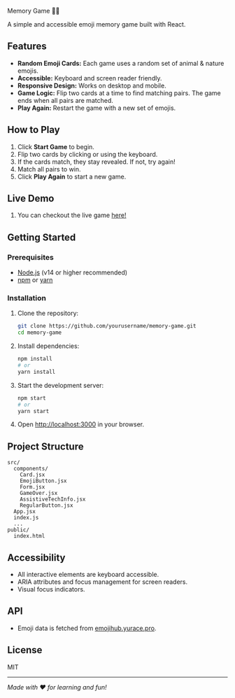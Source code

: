  Memory Game 🧠🎴

A simple and accessible emoji memory game built with React.

## Features

- **Random Emoji Cards:** Each game uses a random set of animal & nature emojis.
- **Accessible:** Keyboard and screen reader friendly.
- **Responsive Design:** Works on desktop and mobile.
- **Game Logic:** Flip two cards at a time to find matching pairs. The game ends when all pairs are matched.
- **Play Again:** Restart the game with a new set of emojis.

## How to Play

1. Click **Start Game** to begin.
2. Flip two cards by clicking or using the keyboard.
3. If the cards match, they stay revealed. If not, try again!
4. Match all pairs to win.
5. Click **Play Again** to start a new game.

## Live Demo
1. You can checkout the live game [here!](https://mem-check.netlify.app/)

## Getting Started 

### Prerequisites

- [Node.js](https://nodejs.org/) (v14 or higher recommended)
- [npm](https://www.npmjs.com/) or [yarn](https://yarnpkg.com/)

### Installation

1. Clone the repository:
    ```bash
    git clone https://github.com/yourusername/memory-game.git
    cd memory-game
    ```

2. Install dependencies:
    ```bash
    npm install
    # or
    yarn install
    ```

3. Start the development server:
    ```bash
    npm start
    # or
    yarn start
    ```

4. Open [http://localhost:3000](http://localhost:3000) in your browser.

## Project Structure

```
src/
  components/
    Card.jsx
    EmojiButton.jsx
    Form.jsx
    GameOver.jsx
    AssistiveTechInfo.jsx
    RegularButton.jsx
  App.jsx
  index.js
  ...
public/
  index.html
```

## Accessibility

- All interactive elements are keyboard accessible.
- ARIA attributes and focus management for screen readers.
- Visual focus indicators.

## API

- Emoji data is fetched from [emojihub.yurace.pro](https://emojihub.yurace.pro/api/all/category/animals-and-nature).

## License

MIT

---

*Made with ❤️ for learning and fun!*